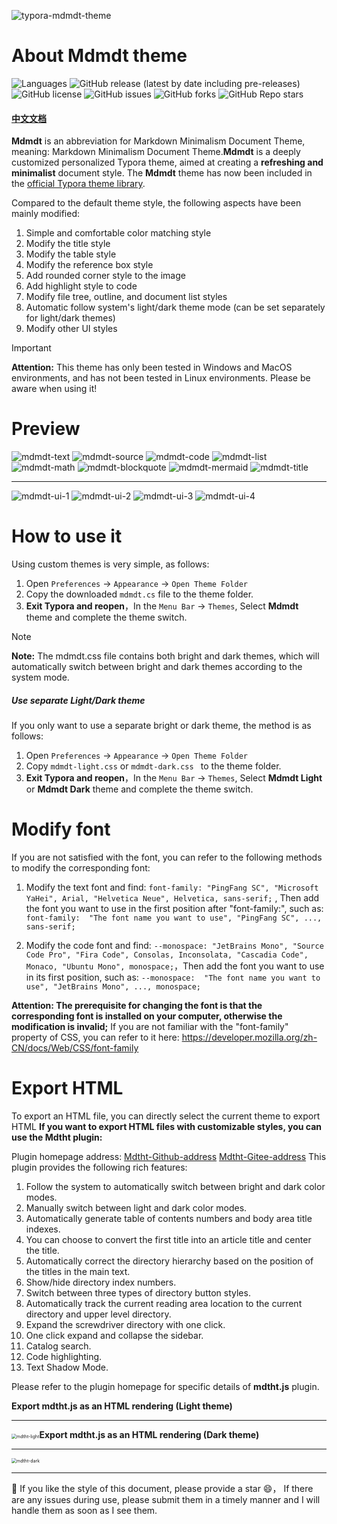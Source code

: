 ![typora-mdmdt-theme](./img/mdmdt.png)
# About Mdmdt theme

![Languages](https://img.shields.io/badge/languages-CSS-F34B7D.svg)
![GitHub release (latest by date including pre-releases)](https://img.shields.io/github/v/release/cayxc/Mdmdt?include_prereleases&color=blue&logo=hack-the-box)
![GitHub license](https://img.shields.io/github/license/cayxc/Mdmdt?style=flat&logo=github&color=cyan)
![GitHub issues](https://img.shields.io/github/issues/cayxc/Mdmdt?style=flat&logo=github&color=red)
![GitHub forks](https://img.shields.io/github/forks/cayxc/Mdmdt?style=flat&logo=github&color=turquoise)
![GitHub Repo stars](https://img.shields.io/github/stars/cayxc/Mdmdt?style=flat&logo=github&color=green)

#### [中文文档](./readme.zh.md)

**Mdmdt** is an abbreviation for Markdown Minimalism Document Theme, meaning: Markdown Minimalism Document Theme.**Mdmdt** is a deeply customized personalized Typora theme, aimed at creating a **refreshing and minimalist** document style. The **Mdmdt** theme has now been included in the [official Typora theme library](https://theme.typoraio.cn).

Compared to the default theme style, the following aspects have been mainly modified:
1. Simple and comfortable color matching style
2. Modify the title style
3. Modify the table style
4. Modify the reference box style
5. Add rounded corner style to the image
6. Add highlight style to code
7. Modify file tree, outline, and document list styles
8. Automatic follow system's light/dark theme mode (can be set separately for light/dark themes)
9. Modify other UI styles

> [!IMPORTANT]
>
> **Attention:** This theme has only been tested in Windows and MacOS environments, and has not been tested in Linux environments. Please be aware when using it!

# Preview

![mdmdt-text](./img/mdmdt-text.png)
![mdmdt-source](./img/mdmdt-source.png)
![mdmdt-code](./img/mdmdt-code.png)
![mdmdt-list](./img/mdmdt-list.png)
![mdmdt-math](./img/mdmdt-math.png)
![mdmdt-blockquote](./img/mdmdt-blockquote.png)
![mdmdt-mermaid](./img/mdmdt-mermaid.png)
![mdmdt-title](./img/mdmdt-title.png)

---

![mdmdt-ui-1](./img/mdmdt-ui-1.png)
![mdmdt-ui-2](./img/mdmdt-ui-2.png)
![mdmdt-ui-3](./img/mdmdt-ui-3.png)
![mdmdt-ui-4](./img/mdmdt-ui-4.png)

# How to use it

Using custom themes is very simple, as follows:

1. Open `Preferences` -> `Appearance` -> `Open Theme Folder`
2. Copy the downloaded `mdmdt.cs`  file to the theme folder.
3. **Exit Typora and reopen**，In the `Menu Bar` -> `Themes`, Select **Mdmdt** theme and complete the theme switch.

> [!NOTE]
> 
> **Note:** The mdmdt.css file contains both bright and dark themes, which will automatically switch between bright and dark themes according to the system mode.

##### Use separate Light/Dark theme

If you only want to use a separate bright or dark theme, the method is as follows:
1. Open `Preferences` -> `Appearance` -> `Open Theme Folder`
2. Copy `mdmdt-light.css` or `mdmdt-dark.css ` to the theme folder.
3. **Exit Typora and reopen**，In the `Menu Bar` -> `Themes`, Select **Mdmdt Light** or **Mdmdt Dark** theme and complete the theme switch.

# Modify font
If you are not satisfied with the font, you can refer to the following methods to modify the corresponding font:

1. Modify the text font and find: `font-family: "PingFang SC", "Microsoft YaHei", Arial, "Helvetica Neue", Helvetica, sans-serif;` ,  Then add the font you want to use in the first position after "font-family:",  such as: `font-family:  "The font name you want to use", "PingFang SC", ..., sans-serif;`

2. Modify the code font and find: `--monospace: "JetBrains Mono", "Source Code Pro", "Fira Code", Consolas, Inconsolata, "Cascadia Code", Monaco, "Ubuntu Mono", monospace;`，Then add the font you want to use in its first position,  such as: `--monospace:  "The font name you want to use", "JetBrains Mono", ..., monospace;`

**Attention: The prerequisite for changing the font is that the corresponding font is installed on your computer, otherwise the modification is invalid;** If you are not familiar with the "font-family" property of CSS, you can refer to it here: https://developer.mozilla.org/zh-CN/docs/Web/CSS/font-family

# Export HTML

To export an HTML file, you can directly select the current theme to export HTML
**If you want to export HTML files with customizable styles, you can use the Mdtht plugin:**

Plugin homepage address:  [Mdtht-Github-address](https://github.com/cayxc/Mdtht)  [Mdtht-Gitee-address]( https://gitee.com/cayxc/mdtht )
This plugin provides the following rich features:

1. Follow the system to automatically switch between bright and dark color modes.
2. Manually switch between light and dark color modes.
3. Automatically generate table of contents numbers and body area title indexes.
4. You can choose to convert the first title into an article title and center the title.
5. Automatically correct the directory hierarchy based on the position of the titles in the main text.
6. Show/hide directory index numbers.
7. Switch between three types of directory button styles.
8. Automatically track the current reading area location to the current directory and upper level directory.
9. Expand the screwdriver directory with one click.
10. One click expand and collapse the sidebar.
11. Catalog search.
12. Code highlighting.
13. Text Shadow Mode.

Please refer to the plugin homepage for specific details of **mdtht.js** plugin.


**Export mdtht.js as an HTML rendering (Light theme)**

---

<img src="./img/mdtht-light.png" alt="mdtht-light" style="zoom:50%;" />**Export mdtht.js as an HTML rendering (Dark theme)**

---

<img src="./img/mdtht-dark.png" alt="mdtht-dark" style="zoom:50%;" />

---
🐳 If you like the style of this document, please provide a star 😄， If there are any issues during use, please submit them in a timely manner and I will handle them as soon as I see them.

